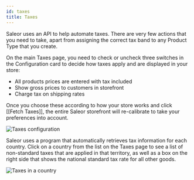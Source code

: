 ```yaml
---
id: taxes
title: Taxes
---
```


Saleor uses an API to help automate taxes. There are very few actions that you need to take, apart from assigning the correct tax band to any Product Type that you create. 

On the main Taxes page, you need to check or uncheck three switches in the Configuration card to decide how taxes apply and are displayed in your store:

- All products prices are entered with tax included
- Show gross prices to customers in storefront
- Charge tax on shipping rates

Once you choose these according to how your store works and click [[Fetch&nbsp;Taxes]], the entire Saleor storefront will re-calibrate to take your preferences into account.

![Taxes configuration](assets/dashboard-config/10.png)

Saleor uses a program that automatically retrieves tax information for each country. Click on a country from the list on the Taxes page to see a list of non-standard taxes that are applied in that territory, as well as a box on the right side that shows the national standard tax rate for all other goods.

![Taxes in a country](assets/dashboard-config/11.png)
